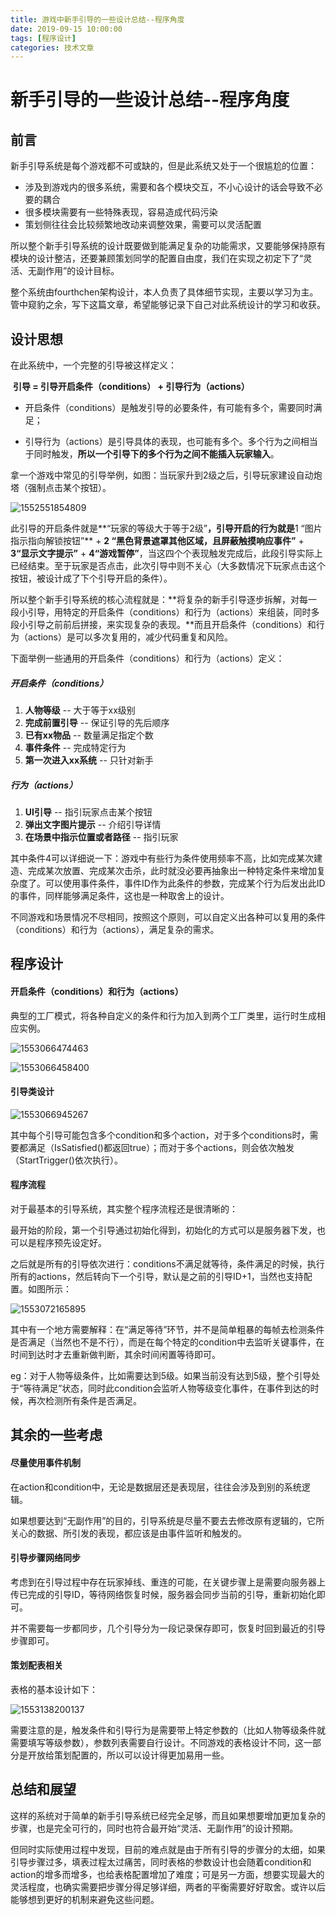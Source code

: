 ```yaml
---
title: 游戏中新手引导的一些设计总结--程序角度
date: 2019-09-15 10:00:00
tags: [程序设计]
categories: 技术文章
---
```

# 新手引导的一些设计总结--程序角度

## 前言

新手引导系统是每个游戏都不可或缺的，但是此系统又处于一个很尴尬的位置：

- 涉及到游戏内的很多系统，需要和各个模块交互，不小心设计的话会导致不必要的耦合
- 很多模块需要有一些特殊表现，容易造成代码污染
- 策划侧往往会比较频繁地改动来调整效果，需要可以灵活配置

所以整个新手引导系统的设计既要做到能满足复杂的功能需求，又要能够保持原有模块的设计整洁，还要兼顾策划同学的配置自由度，我们在实现之初定下了“灵活、无副作用”的设计目标。

整个系统由fourthchen架构设计，本人负责了具体细节实现，主要以学习为主。管中窥豹之余，写下这篇文章，希望能够记录下自己对此系统设计的学习和收获。

## 设计思想

在此系统中，一个完整的引导被这样定义：

​	**引导 = 引导开启条件（conditions） + 引导行为（actions）**

- 开启条件（conditions）是触发引导的必要条件，有可能有多个，需要同时满足；


- 引导行为（actions）是引导具体的表现，也可能有多个。多个行为之间相当于同时触发，**所以一个引导下的多个行为之间不能插入玩家输入**。


拿一个游戏中常见的引导举例，如图：当玩家升到2级之后，引导玩家建设自动炮塔（强制点击某个按钮）。

![1552551854809](1552551854809.png)

此引导的开启条件就是**“玩家的等级大于等于2级”**，引导开启的行为就是**1 “图片指示指向解锁按钮”** + **2 “黑色背景遮罩其他区域，且屏蔽触摸响应事件”** + **3“显示文字提示”** + **4“游戏暂停”**，当这四个个表现触发完成后，此段引导实际上已经结束。至于玩家是否点击，此次引导中则不关心（大多数情况下玩家点击这个按钮，被设计成了下个引导开启的条件）。



所以整个新手引导系统的核心流程就是：**将复杂的新手引导逐步拆解，对每一段小引导，用特定的开启条件（conditions）和行为（actions）来组装，同时多段小引导之前前后拼接，来实现复杂的表现。**而且开启条件（conditions）和行为（actions）是可以多次复用的，减少代码重复和风险。



下面举例一些通用的开启条件（conditions）和行为（actions）定义：

##### 开启条件（conditions）

1. **人物等级**		--  大于等于xx级别
2. **完成前置引导** 		--  保证引导的先后顺序
3. **已有xx物品**		--  数量满足指定个数
4. **事件条件**		--  完成特定行为
5. **第一次进入xx系统**		-- 只针对新手


##### 行为（actions）

1. **UI引导**		--  指引玩家点击某个按钮
2. **弹出文字图片提示**		--  介绍引导详情
3. **在场景中指示位置或者路径**		--  指引玩家

其中条件4可以详细说一下：游戏中有些行为条件使用频率不高，比如完成某次建造、完成某次放置、完成某次击杀，此时就没必要再抽象出一种特定条件来增加复杂度了。可以使用事件条件，事件ID作为此条件的参数，完成某个行为后发出此ID的事件，同样能够满足条件，这也是一种取舍上的设计。

不同游戏和场景情况不尽相同，按照这个原则，可以自定义出各种可以复用的条件（conditions）和行为（actions），满足复杂的需求。

##  程序设计

#### 开启条件（conditions）和行为（actions）

典型的工厂模式，将各种自定义的条件和行为加入到两个工厂类里，运行时生成相应实例。

![1553066474463](1553066474463.png)

![1553066458400](1553066458400.png)



#### 引导类设计

![1553066945267](1553066945267.png)

其中每个引导可能包含多个condition和多个action，对于多个conditions时，需要都满足（IsSatisfied()都返回true）；而对于多个actions，则会依次触发（StartTrigger()依次执行）。

#### 程序流程

对于最基本的引导系统，其实整个程序流程还是很清晰的：

最开始的阶段，第一个引导通过初始化得到，初始化的方式可以是服务器下发，也可以是程序预先设定好。

之后就是所有的引导依次进行：conditions不满足就等待，条件满足的时候，执行所有的actions，然后转向下一个引导，默认是之前的引导ID+1，当然也支持配置。如图所示：

![1553072165895](1553072165895.png)

其中有一个地方需要解释：在“满足等待”环节，并不是简单粗暴的每帧去检测条件是否满足（当然也不是不行），而是在每个特定的condition中去监听关键事件，在时间到达时才去重新做判断，其余时间闲置等待即可。

eg：对于人物等级条件，比如需要达到5级。如果当前没有达到5级，整个引导处于“等待满足”状态，同时此condition会监听人物等级变化事件，在事件到达的时候，再次检测所有条件是否满足。

## 其余的一些考虑

#### 尽量使用事件机制

在action和condition中，无论是数据层还是表现层，往往会涉及到别的系统逻辑。

如果想要达到“无副作用”的目的，引导系统是尽量不要去去修改原有逻辑的，它所关心的数据、所引发的表现，都应该是由事件监听和触发的。

#### 引导步骤网络同步

考虑到在引导过程中存在玩家掉线、重连的可能，在关键步骤上是需要向服务器上传已完成的引导ID，等待网络恢复时候，服务器会同步当前的引导，重新初始化即可。

并不需要每一步都同步，几个引导分为一段记录保存即可，恢复时回到最近的引导步骤即可。

#### 策划配表相关

表格的基本设计如下：

![1553138200137](1553138200137.png)

需要注意的是，触发条件和引导行为是需要带上特定参数的（比如人物等级条件就需要填写等级参数），参数列表需要自行设计。不同游戏的表格设计不同，这一部分是开放给策划配置的，所以可以设计得更加易用一些。

## 总结和展望

这样的系统对于简单的新手引导系统已经完全足够，而且如果想要增加更加复杂的步骤，也是完全可行的，同时也符合最开始“灵活、无副作用”的设计预期。

但同时实际使用过程中发现，目前的难点就是由于所有引导的步骤分的太细，如果引导步骤过多，填表过程太过痛苦，同时表格的参数设计也会随着condition和action的增多而增多，也给表格配置增加了难度；可是另一方面，想要实现最大的灵活程度，也确实需要把步骤分得足够详细，两者的平衡需要好好取舍。或许以后能够想到更好的机制来避免这些问题。